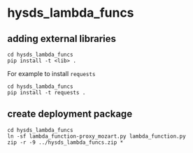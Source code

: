 # hysds_lambda_funcs

## adding external libraries
```
cd hysds_lambda_funcs
pip install -t <lib> .
```

For example to install `requests`
```
cd hysds_lambda_funcs
pip install -t requests .
```

## create deployment package
```
cd hysds_lambda_funcs
ln -sf lambda_function-proxy_mozart.py lambda_function.py
zip -r -9 ../hysds_lambda_funcs.zip *
```

